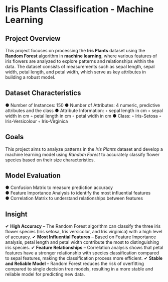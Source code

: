 # Iris Plants Classification - Machine Learning

## Project Overview
This project focuses on processing the **Iris Plants** dataset using the **Random Forest** algorithm in **machine learning**, where various features of iris flowers are analyzed to explore patterns and relationships within the data. The dataset consists of measurements such as sepal length, sepal width, petal length, and petal width, which serve as key attributes in building a robust model.

## Dataset Characteristics
● Number of Instances: 150 
● Number of Attributes: 4 numeric, predictive attributes and the class
● Attribute Information:
  ◦ sepal length in cm
  ◦ sepal width in cm
  ◦ petal length in cm
  ◦ petal width in cm
● Class:
  ◦ Iris-Setosa
  ◦ Iris-Versicolour
  ◦ Iris-Virginica
  
## Goals
This project aims to analyze patterns in the *Iris Plants* dataset and develop a machine learning model using *Random Forest* to accurately classify flower species based on their size characteristics.

## Model Evaluation
● Confusion Matrix to measure prediction accuracy  
● Feature Importance Analysis to identify the most influential features  
● Correlation Matrix to understand relationships between features

## Insight
✔ **High Accuracy** – The Random Forest algorithm can classify the three iris flower species (Iris setosa, Iris versicolor, and Iris virginica) with a high level of accuracy.
✔ **Most Influential Features** – Based on Feature Importance analysis, petal length and petal width contribute the most to distinguishing iris species.
✔ **Feature Relationships** – Correlation analysis shows that petal features have a stronger relationship with species classification compared to sepal features, making the classification process more efficient.
✔ **Stable and Reliable Model** – Random Forest reduces the risk of overfitting compared to single decision tree models, resulting in a more stable and reliable model for predicting new data.

